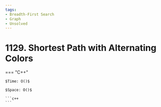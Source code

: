 ```yaml
---
tags:
- Breadth-First Search
- Graph
- Unsolved
---
```



# 1129. Shortest Path with Alternating Colors

=== "C++"

    $Time: O()$

    $Space: O()$

    ```c++
    ```